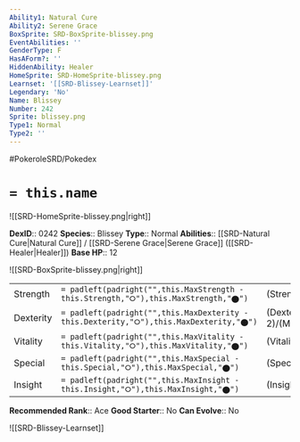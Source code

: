 ```yaml
---
Ability1: Natural Cure
Ability2: Serene Grace
BoxSprite: SRD-BoxSprite-blissey.png
EventAbilities: ''
GenderType: F
HasAForm?: ''
HiddenAbility: Healer
HomeSprite: SRD-HomeSprite-blissey.png
Learnset: '[[SRD-Blissey-Learnset]]'
Legendary: 'No'
Name: Blissey
Number: 242
Sprite: blissey.png
Type1: Normal
Type2: ''
---
```


#PokeroleSRD/Pokedex

# `= this.name`

![[SRD-HomeSprite-blissey.png|right]]

**DexID**:: 0242
**Species**:: Blissey
**Type**:: Normal
**Abilities**:: [[SRD-Natural Cure|Natural Cure]] / [[SRD-Serene Grace|Serene Grace]] ([[SRD-Healer|Healer]])
**Base HP**:: 12

![[SRD-BoxSprite-blissey.png|right]]

|           |                                                                                        |                                          |
| --------- | -------------------------------------------------------------------------------------- | ---------------------------------------- |
| Strength  | `= padleft(padright("",this.MaxStrength - this.Strength,"⭘"),this.MaxStrength,"⬤")`    | (Strength::1)/(MaxStrength::2)   |
| Dexterity | `= padleft(padright("",this.MaxDexterity - this.Dexterity,"⭘"),this.MaxDexterity,"⬤")` | (Dexterity:: 2)/(MaxDexterity::4) |
| Vitality  | `= padleft(padright("",this.MaxVitality - this.Vitality,"⭘"),this.MaxVitality,"⬤")`    | (Vitality::1)/(MaxVitality::2)   |
| Special   | `= padleft(padright("",this.MaxSpecial - this.Special,"⭘"),this.MaxSpecial,"⬤")`       | (Special::2)/(MaxSpecial::5)     |
| Insight   | `= padleft(padright("",this.MaxInsight - this.Insight,"⭘"),this.MaxInsight,"⬤")`       | (Insight::3)/(MaxInsight::7)     |

**Recommended Rank**:: Ace
**Good Starter**:: No
**Can Evolve**:: No

![[SRD-Blissey-Learnset]]